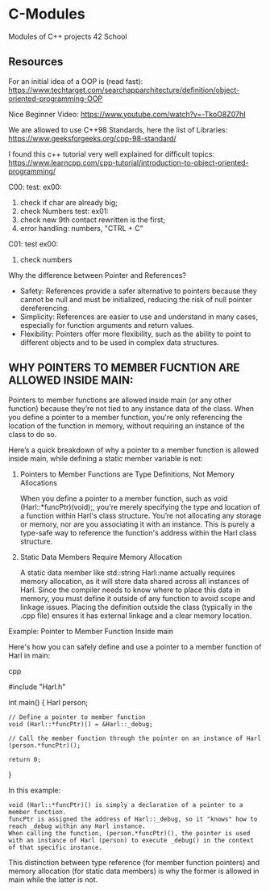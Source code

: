 # C-Modules
Modules of C++ projects 42 School


## Resources
For an initial idea of a OOP is (read fast): https://www.techtarget.com/searchapparchitecture/definition/object-oriented-programming-OOP 

Nice Beginner Video: https://www.youtube.com/watch?v=-TkoO8Z07hI

We are allowed to use C++98 Standards, here the list of Libraries: https://www.geeksforgeeks.org/cpp-98-standard/

I found this c++ tutorial very well explained for difficult topics: https://www.learncpp.com/cpp-tutorial/introduction-to-object-oriented-programming/

C00:
test: ex00:
1. check if char are already big;
2. check Numbers
test: ex01: 
1. check new 9th contact rewritten is the first;
2. error handling: numbers, "CTRL + C"

C01:
test ex00:
1. check numbers

Why the difference between Pointer and References?

- Safety:  References provide a safer alternative to pointers because they cannot be null and must be initialized, reducing the risk of null pointer dereferencing.
- Simplicity:  References are easier to use and understand in many cases, especially for function arguments and return values.
- Flexibility:  Pointers offer more flexibility, such as the ability to point to different objects and to be used in complex data structures.

## WHY POINTERS TO MEMBER FUCNTION ARE ALLOWED INSIDE MAIN:

Pointers to member functions are allowed inside main (or any other function) because they’re not tied to any instance data of the class. When you define a pointer to a member function, you're only referencing the location of the function in memory, without requiring an instance of the class to do so.

Here’s a quick breakdown of why a pointer to a member function is allowed inside main, while defining a static member variable is not:
1. Pointers to Member Functions are Type Definitions, Not Memory Allocations

    When you define a pointer to a member function, such as void (Harl::*funcPtr)(void);, you're merely specifying the type and location of a function within Harl's class structure. You’re not allocating any storage or memory, nor are you associating it with an instance.
    This is purely a type-safe way to reference the function's address within the Harl class structure.

2. Static Data Members Require Memory Allocation

    A static data member like std::string Harl::name actually requires memory allocation, as it will store data shared across all instances of Harl.
    Since the compiler needs to know where to place this data in memory, you must define it outside of any function to avoid scope and linkage issues.
    Placing the definition outside the class (typically in the .cpp file) ensures it has external linkage and a clear memory location.

Example: Pointer to Member Function Inside main

Here's how you can safely define and use a pointer to a member function of Harl in main:

cpp

#include "Harl.h"

int main() {
    Harl person;

    // Define a pointer to member function
    void (Harl::*funcPtr)() = &Harl::_debug;

    // Call the member function through the pointer on an instance of Harl
    (person.*funcPtr)();

    return 0;
}

In this example:

    void (Harl::*funcPtr)() is simply a declaration of a pointer to a member function.
    funcPtr is assigned the address of Harl::_debug, so it "knows" how to reach _debug within any Harl instance.
    When calling the function, (person.*funcPtr)(), the pointer is used with an instance of Harl (person) to execute _debug() in the context of that specific instance.

This distinction between type reference (for member function pointers) and memory allocation (for static data members) is why the former is allowed in main while the latter is not.